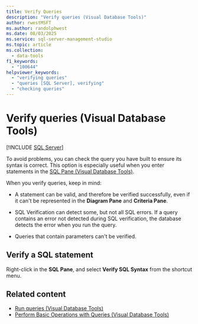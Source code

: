 ```yaml
---
title: Verify Queries
description: "Verify queries (Visual Database Tools)"
author: rwestMSFT
ms.author: randolphwest
ms.date: 08/03/2025
ms.service: sql-server-management-studio
ms.topic: article
ms.collection:
  - data-tools
f1_keywords:
  - "100644"
helpviewer_keywords:
  - "verifying queries"
  - "queries [SQL Server], verifying"
  - "checking queries"
---
```

# Verify queries (Visual Database Tools)

[!INCLUDE [SQL Server](../includes/applies-to-version/sqlserver.md)]

To avoid problems, you can check the query you have built to ensure its syntax is correct. This option is especially useful when you enter statements in the [SQL Pane (Visual Database Tools)](sql-pane-visual-database-tools.md).

When you verify queries, keep in mind:

- A statement can be valid, and therefore be verified successfully, even if it can't be represented in the **Diagram Pane** and **Criteria Pane**.

- SQL Verification can detect some, but not all SQL errors. If a query contains an error not detected during SQL verification, the database detects the error when you run the query.

- Queries that contain parameters can't be verified.

## Verify a SQL statement

Right-click in the **SQL Pane**, and select **Verify SQL Syntax** from the shortcut menu.

## Related content

- [Run queries (Visual Database Tools)](run-queries-visual-database-tools.md)
- [Perform Basic Operations with Queries (Visual Database Tools)](perform-basic-operations-with-queries-visual-database-tools.md)
